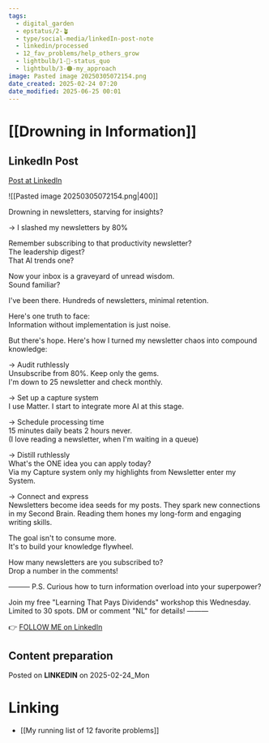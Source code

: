 ```yaml
---
tags:
  - digital_garden
  - epstatus/2-🪴
  - type/social-media/linkedIn-post-note
  - linkedin/processed
  - 12_fav_problems/help_others_grow
  - lightbulb/1-🔴-status_quo
  - lightbulb/3-🟠-my_approach
image: Pasted image 20250305072154.png
date_created: 2025-02-24 07:20
date_modified: 2025-06-25 00:01
---
```

# [[Drowning in Information]]

## LinkedIn Post

[Post at LinkedIn](https://www.linkedin.com/posts/sebastiankamilli_drowning-in-newsletters-starving-for-insights-activity-7299684717103099904-40yB?utm_source=share&utm_medium=member_desktop&rcm=ACoAAA1M1pkBgWCYPhT45EpfLiHzViQqRWNCIv4)

![[Pasted image 20250305072154.png|400]]

Drowning in newsletters, starving for insights?  

→ I slashed my newsletters by 80%

Remember subscribing to that productivity newsletter?  
The leadership digest?  
That AI trends one?  

Now your inbox is a graveyard of unread wisdom.  
Sound familiar?  

I've been there. Hundreds of newsletters, minimal retention.  

Here's one truth to face:  
Information without implementation is just noise.  

But there's hope. Here's how I turned my newsletter chaos into compound knowledge:  

→ Audit ruthlessly  
Unsubscribe from 80%. Keep only the gems.  
I'm down to 25 newsletter and check monthly.

→ Set up a capture system  
I use Matter. 
I start to integrate more AI at this stage.

→ Schedule processing time  
15 minutes daily beats 2 hours never.  
(I love reading a newsletter, when I'm waiting in a queue)

→ Distill ruthlessly  
What's the ONE idea you can apply today?  
Via my Capture system only my highlights from Newsletter 
enter my System.

→ Connect and express  
Newsletters become idea seeds for my posts.
They spark new connections in my Second Brain.
Reading them hones my long-form and engaging writing skills.

The goal isn't to consume more.  
It's to build your knowledge flywheel.  

How many newsletters are you subscribed to?  
Drop a number in the comments!

———
P.S. Curious how to turn information overload into your superpower?

Join my free "Learning That Pays Dividends" 
workshop this Wednesday.  
Limited to 30 spots. DM or comment "NL" for details!
———

👉 [FOLLOW ME on LinkedIn](https://www.linkedin.com/comm/mynetwork/discovery-see-all?usecase=PEOPLE_FOLLOWS&followMember=sebastiankamilli)

## Content preparation

Posted on **LINKEDIN** on 2025-02-24_Mon

# Linking

+ [[My running list of 12 favorite problems]]